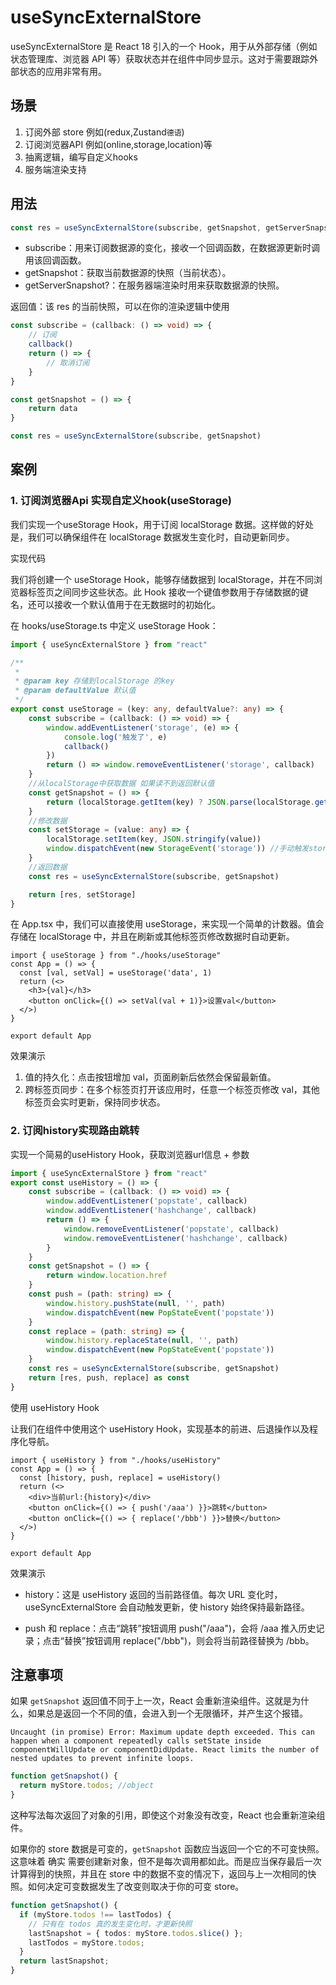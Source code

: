 # useSyncExternalStore

useSyncExternalStore 是 React 18 引入的一个 Hook，用于从外部存储（例如状态管理库、浏览器 API 等）获取状态并在组件中同步显示。这对于需要跟踪外部状态的应用非常有用。

## 场景

1. 订阅外部 store 例如(redux,Zustand`德语`)
2. 订阅浏览器API 例如(online,storage,location)等
3. 抽离逻辑，编写自定义hooks
4. 服务端渲染支持

## 用法

```js
const res = useSyncExternalStore(subscribe, getSnapshot, getServerSnapshot?)
```

- subscribe：用来订阅数据源的变化，接收一个回调函数，在数据源更新时调用该回调函数。
- getSnapshot：获取当前数据源的快照（当前状态）。
- getServerSnapshot?：在服务器端渲染时用来获取数据源的快照。

返回值：该 res 的当前快照，可以在你的渲染逻辑中使用

```ts
const subscribe = (callback: () => void) => {
    // 订阅
    callback() 
    return () => { 
        // 取消订阅
    }
}

const getSnapshot = () => {
    return data
}

const res = useSyncExternalStore(subscribe, getSnapshot)
```

## 案例

### 1. 订阅浏览器Api 实现自定义hook(useStorage)

我们实现一个useStorage Hook，用于订阅 localStorage 数据。这样做的好处是，我们可以确保组件在 localStorage 数据发生变化时，自动更新同步。

实现代码

我们将创建一个 useStorage Hook，能够存储数据到 localStorage，并在不同浏览器标签页之间同步这些状态。此 Hook 接收一个键值参数用于存储数据的键名，还可以接收一个默认值用于在无数据时的初始化。


在 hooks/useStorage.ts 中定义 useStorage Hook：

```ts
import { useSyncExternalStore } from "react"

/**
 * 
 * @param key 存储到localStorage 的key
 * @param defaultValue 默认值
 */
export const useStorage = (key: any, defaultValue?: any) => {
    const subscribe = (callback: () => void) => {
        window.addEventListener('storage', (e) => {
            console.log('触发了', e)
            callback()
        })
        return () => window.removeEventListener('storage', callback)
    }
    //从localStorage中获取数据 如果读不到返回默认值
    const getSnapshot = () => {
        return (localStorage.getItem(key) ? JSON.parse(localStorage.getItem(key)!) : null) || defaultValue
    }
    //修改数据
    const setStorage = (value: any) => {
        localStorage.setItem(key, JSON.stringify(value))
        window.dispatchEvent(new StorageEvent('storage')) //手动触发storage事件
    }
    //返回数据
    const res = useSyncExternalStore(subscribe, getSnapshot)

    return [res, setStorage]
}
```

在 App.tsx 中，我们可以直接使用 useStorage，来实现一个简单的计数器。值会存储在 localStorage 中，并且在刷新或其他标签页修改数据时自动更新。

```tsx
import { useStorage } from "./hooks/useStorage"
const App = () => {
  const [val, setVal] = useStorage('data', 1)
  return (<>
    <h3>{val}</h3>
    <button onClick={() => setVal(val + 1)}>设置val</button>
  </>)
}

export default App
```

效果演示

1. 值的持久化：点击按钮增加 val，页面刷新后依然会保留最新值。
2. 跨标签页同步：在多个标签页打开该应用时，任意一个标签页修改 val，其他标签页会实时更新，保持同步状态。

### 2. 订阅history实现路由跳转

实现一个简易的useHistory Hook，获取浏览器url信息 + 参数

```ts
import { useSyncExternalStore } from "react"
export const useHistory = () => {
    const subscribe = (callback: () => void) => {
        window.addEventListener('popstate', callback)
        window.addEventListener('hashchange', callback)
        return () => {
            window.removeEventListener('popstate', callback)
            window.removeEventListener('hashchange', callback)
        }
    }
    const getSnapshot = () => {
        return window.location.href
    }
    const push = (path: string) => {
        window.history.pushState(null, '', path)
        window.dispatchEvent(new PopStateEvent('popstate'))
    }
    const replace = (path: string) => {
        window.history.replaceState(null, '', path)
        window.dispatchEvent(new PopStateEvent('popstate'))
    }
    const res = useSyncExternalStore(subscribe, getSnapshot)
    return [res, push, replace] as const
}
```
使用 useHistory Hook

让我们在组件中使用这个 useHistory Hook，实现基本的前进、后退操作以及程序化导航。

```tsx
import { useHistory } from "./hooks/useHistory"
const App = () => {
  const [history, push, replace] = useHistory()
  return (<>
    <div>当前url:{history}</div>
    <button onClick={() => { push('/aaa') }}>跳转</button>
    <button onClick={() => { replace('/bbb') }}>替换</button>
  </>)
}

export default App
```

效果演示

- history：这是 useHistory 返回的当前路径值。每次 URL 变化时，useSyncExternalStore 会自动触发更新，使 history 始终保持最新路径。

- push 和 replace：点击“跳转”按钮调用 push("/aaa")，会将 /aaa 推入历史记录；点击“替换”按钮调用 replace("/bbb")，则会将当前路径替换为 /bbb。


## 注意事项

如果 `getSnapshot` 返回值不同于上一次，React 会重新渲染组件。这就是为什么，如果总是返回一个不同的值，会进入到一个无限循环，并产生这个报错。


`Uncaught (in promise) Error: Maximum update depth exceeded. This can happen when a component repeatedly calls setState inside componentWillUpdate or componentDidUpdate. React limits the number of nested updates to prevent infinite loops.`


```ts 
function getSnapshot() {
  return myStore.todos; //object
}
```
这种写法每次返回了对象的引用，即使这个对象没有改变，React 也会重新渲染组件。

如果你的 store 数据是可变的，`getSnapshot` 函数应当返回一个它的不可变快照。这意味着 确实 需要创建新对象，但不是每次调用都如此。而是应当保存最后一次计算得到的快照，并且在 store 中的数据不变的情况下，返回与上一次相同的快照。如何决定可变数据发生了改变则取决于你的可变 store。

```ts
function getSnapshot() {
  if (myStore.todos !== lastTodos) {
    // 只有在 todos 真的发生变化时，才更新快照
    lastSnapshot = { todos: myStore.todos.slice() };
    lastTodos = myStore.todos;
  }
  return lastSnapshot;
}
```